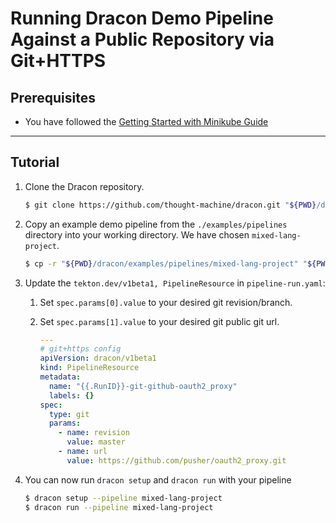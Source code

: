 # Running Dracon Demo Pipeline Against a Public Repository via Git+HTTPS

## Prerequisites

- You have followed the [Getting Started with Minikube Guide](/docs/getting-started/minikube.md)

---

## Tutorial

1. Clone the Dracon repository.

   ```bash
   $ git clone https://github.com/thought-machine/dracon.git "${PWD}/dracon"
   ```

2. Copy an example demo pipeline from the `./examples/pipelines` directory into your working directory. We have chosen `mixed-lang-project`.
   ```bash
   $ cp -r "${PWD}/dracon/examples/pipelines/mixed-lang-project" "${PWD}"
   ```
3. Update the `tekton.dev/v1beta1, PipelineResource` in `pipeline-run.yaml`:

   1. Set `spec.params[0].value` to your desired git revision/branch.
   2. Set `spec.params[1].value` to your desired git public git url.

      ```yaml
      ---
      # git+https config
      apiVersion: dracon/v1beta1
      kind: PipelineResource
      metadata:
        name: "{{.RunID}}-git-github-oauth2_proxy"
        labels: {}
      spec:
        type: git
        params:
          - name: revision
            value: master
          - name: url
            value: https://github.com/pusher/oauth2_proxy.git
      ```

4. You can now run `dracon setup` and `dracon run` with your pipeline

   ```bash
   $ dracon setup --pipeline mixed-lang-project
   $ dracon run --pipeline mixed-lang-project
   ```
